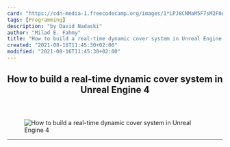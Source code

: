 ```yaml
---
card: "https://cdn-media-1.freecodecamp.org/images/1*LPJ8CNMaM5F7sM2F0Az4uQ.png"
tags: [Programming]
description: "by David Nadaski"
author: "Milad E. Fahmy"
title: "How to build a real-time dynamic cover system in Unreal Engine 4"
created: "2021-08-16T11:45:30+02:00"
modified: "2021-08-16T11:45:30+02:00"
---
```

<div class="site-wrapper">
<main id="site-main" class="site-main outer">
<div class="inner">
<article class="post-full post tag-programming tag-gaming tag-tech tag-tutorial tag-technology ">
<header class="post-full-header">
<h1 class="post-full-title">How to build a real-time dynamic cover system in Unreal Engine 4</h1>
</header>
<figure class="post-full-image">
<picture>
<source media="(max-width: 700px)" sizes="1px" srcset="data:image/gif;base64,R0lGODlhAQABAIAAAAAAAP///yH5BAEAAAAALAAAAAABAAEAAAIBRAA7 1w">
<source media="(min-width: 701px)" sizes="(max-width: 800px) 400px,
(max-width: 1170px) 700px,
1400px" srcset="https://cdn-media-1.freecodecamp.org/images/1*LPJ8CNMaM5F7sM2F0Az4uQ.png 300w,
https://cdn-media-1.freecodecamp.org/images/1*LPJ8CNMaM5F7sM2F0Az4uQ.png 600w,
https://cdn-media-1.freecodecamp.org/images/1*LPJ8CNMaM5F7sM2F0Az4uQ.png 1000w,
https://cdn-media-1.freecodecamp.org/images/1*LPJ8CNMaM5F7sM2F0Az4uQ.png 2000w">
<img onerror="this.style.display='none'" src="https://cdn-media-1.freecodecamp.org/images/1*LPJ8CNMaM5F7sM2F0Az4uQ.png" alt="How to build a real-time dynamic cover system in Unreal Engine 4">
</picture>
</figure>
<section class="post-full-content">
<div class="post-content medium-migrated-article">
</div>
<hr>
</section>
</article>
</div>
</main>
</div>
<!-- Google Tag Manager (noscript) -->
<!-- End Google Tag Manager (noscript) -->
